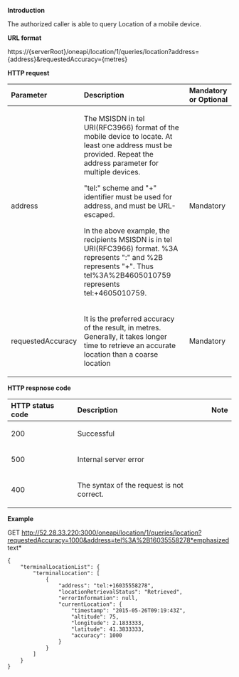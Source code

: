 **Introduction**

The authorized caller is able to query Location of a mobile device.

**URL format**

https://{serverRoot}/oneapi/location/1/queries/location?address={address}&requestedAccuracy={metres}

**HTTP request**

<table>
<thead>
<tr>
<th id="parameter" style="text-align:left;">Parameter            </th>
<th id="type" style="text-align:left;">Description        </th>
<th id="required" style="text-align:left;">Mandatory or Optional   </th>
</tr>
</thead>

<tbody>


<tr>
<td style="text-align:left;"><p>address</p></td>
<td style="text-align:left;"><p>The MSISDN in tel URI(RFC3966) format of the mobile device to locate. At least one address must be provided. Repeat the address parameter for multiple devices.<br>

"tel:" scheme and "+" identifier must be used for address, and must be URL-escaped.<br>

In the above example, the recipients MSISDN is in tel URI(RFC3966) format. %3A represents ":" and %2B represents "+". Thus tel%3A%2B4605010759 represents tel:+4605010759.

 </p></td>
<td style="text-align:left;"><p>Mandatory</p></td>
</tr>
<tr>
<td style="text-align:left;"><p>requestedAccuracy</p></td>
<td style="text-align:left;"><p> It is the preferred accuracy of the result, in metres. Generally, it takes longer time to retrieve an accurate location than a coarse location
</p></td>
<td style="text-align:left;"><p>Mandatory </p></td>
</tr>

</tbody>
</table>

**HTTP respnose code**
<table>
<thead>
<tr>
<th id="parameter" style="text-align:left;">HTTP status code            </th>
<th id="type" style="text-align:left;">Description        </th>
<th id="required" style="text-align:left;">Note   </th>
</tr>
</thead>

<tbody>


<tr>
<td style="text-align:left;"><p>200 </p></td>
<td style="text-align:left;"><p>Successful </p></td>
<td style="text-align:left;"><p> </p></td>
</tr>
<tr>
<td style="text-align:left;"><p>500 </p></td>
<td style="text-align:left;"><p>Internal server error</p></td>
<td style="text-align:left;"><p> </p></td>
</tr>
<tr>
<td style="text-align:left;"><p>400 </p></td>
<td style="text-align:left;"><p>The syntax of the request is not correct.
 </p></td>
<td style="text-align:left;"><p> </p></td>
</tr>
</tbody>
</table>

**Example**

GET http://52.28.33.220:3000/oneapi/location/1/queries/location?requestedAccuracy=1000&address=tel%3A%2B16035558278*emphasized text*

    {
        "terminalLocationList": {
            "terminalLocation": [
                {
                    "address": "tel:+16035558278",
                    "locationRetrievalStatus": "Retrieved",
                    "errorInformation": null,
                    "currentLocation": {
                        "timestamp": "2015-05-26T09:19:43Z",
                        "altitude": 75,
                        "longitude": 2.1833333,
                        "latitude": 41.3833333,
                        "accuracy": 1000
                    }
                }
            ]
        }
    }
